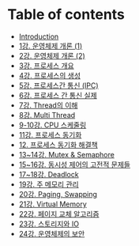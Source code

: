 # Table of contents

* [Introduction](README.md)
* [1강. 운영체제 개론 (1)](<markdowns/1강. 운영체제 개론 (1).md>)
* [2강. 운영체제 개론 (2)](<markdowns/2강. 운영체제 개론 (2).md>)
* [3강. 프로세스 개요](<markdowns/3강. 프로세스 개요.md>)
* [4강. 프로세스의 생성](<markdowns/4강. 프로세스의 생성.md>)
* [5강. 프로세스간 통신 (IPC)](<markdowns/5강. 프로세스간 통신 (IPC).md>)
* [6강. 프로세스 간 통신 실제](<markdowns/6강. 프로세스 간 통신 실제.md>)
* [7강. Thread의 이해](<markdowns/7강. Thread의 이해.md>)
* [8강. Multi Thread](<markdowns/8강. Multi Thread.md>)
* [9-10강. CPU 스케줄링](<markdowns/9-10강. CPU 스케줄링.md>)
* [11강. 프로세스 동기화](<markdowns/11강. 프로세스 동기화.md>)
* [12. 프로세스 동기화 해결책](<markdowns/12. 프로세스 동기화 해결책.md>)
* [13\~14강. Mutex & Semaphore](<markdowns/13\~14강. Mutex & Semaphore.md>)
* [15\~16강. 동시성 제어의 고전적 문제들](<markdowns/15\~16강. 동시성 제어의 고전적 문제들.md>)
* [17\~18강. Deadlock](<markdowns/17\~18강. Deadlock.md>)
* [19강. 주 메모리 관리](<markdowns/19강. 주 메모리 관리.md>)
* [20강. Paging, Swapping](<markdowns/20강. Paging, Swapping.md>)
* [21강. Virtual Memory](<markdowns/21강. Virtual Memory.md>)
* [22강. 페이지 교체 알고리즘](<markdowns/22강. 페이지 교체 알고리즘.md>)
* [23강. 스토리지와 IO](<markdowns/23강. 스토리지와 IO.md>)
* [24강. 운영체제의 보안](<markdowns/24강. 운영체제의 보안.md>)
